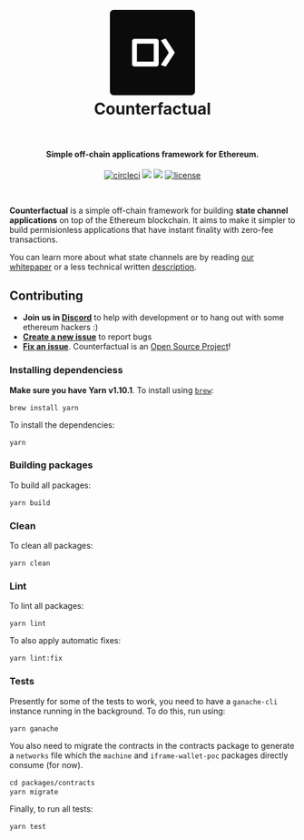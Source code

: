 <h1 align="center">
  <br>
  <a href="https://counterfactual.com"><img src="./logo.svg" alt="Counterfactual" width="150"></a>
  <br>
  Counterfactual
  <br>
  <br>
</h1>

<h4 align="center">Simple off-chain applications framework for Ethereum.</h4>

<p align="center">
  <a href="https://circleci.com/gh/counterfactual/monorepo"><img src="https://circleci.com/gh/counterfactual/monorepo.svg?style=shield&circle-token=adc9e1576b770585a350141b2a90fc3d68bc048c" alt="circleci"></a>
  <a href="https://counterfactual.com/chat"><img src="https://img.shields.io/discord/500370633901735947.svg"/></a>
  <a href="https://greenkeeper.io/"><img src="https://badges.greenkeeper.io/counterfactual/monorepo.svg?token=62c4bef4c3c26412e67360cc4a193492b9561901a499761d65b76a22b65efb16&ts=1540411566259"/></a>
  <a href="./LICENSE.md"><img src="https://img.shields.io/badge/license-MIT-blue.svg" alt="license"></a>
</p>
<br>

**Counterfactual** is a simple off-chain framework for building **state channel applications** on top of the Ethereum blockchain. It aims to make it simpler to build permisionless applications that have instant finality with zero-fee transactions.

You can learn more about what state channels are by reading [our whitepaper](https://counterfactual.com/statechannels) or a less technical written [description](https://medium.com/l4-media/making-sense-of-ethereums-layer-2-scaling-solutions-state-channels-plasma-and-truebit-22cb40dcc2f4#c353).

## Contributing

- **Join us in [Discord][counterfactual-discord-url]** to help
  with development or to hang out with some ethereum hackers :)
- **[Create a new issue](https://github.com/counterfactual/monorepo/issues/new)** to report bugs
- **[Fix an issue](https://github.com/counterfactual/counterfactual/issues?state=open)**. Counterfactual
  is an [Open Source Project](CONTRIBUTING.md)!

### Installing dependenciess

**Make sure you have Yarn v1.10.1**. To install using [`brew`](https://brew.sh/):

```shell
brew install yarn
```

To install the dependencies:

```shell
yarn
```

### Building packages

To build all packages:

```shell
yarn build
```

### Clean

To clean all packages:

```shell
yarn clean
```

### Lint

To lint all packages:

```shell
yarn lint
```

To also apply automatic fixes:

```shell
yarn lint:fix
```

### Tests

Presently for some of the tests to work, you need to have a `ganache-cli` instance running in the background. To do this, run using:

```shell
yarn ganache
```

You also need to migrate the contracts in the contracts package to generate a `networks` file which the `machine` and `iframe-wallet-poc` packages directly consume (for now).

```shell
cd packages/contracts
yarn migrate
```

Finally, to run all tests:

```shell
yarn test
```

[counterfactual-discord-url]: https://counterfactual.com/chat
